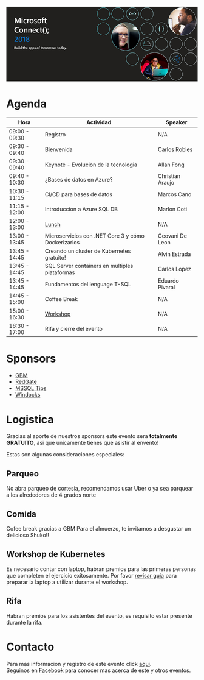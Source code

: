 ![Header](images/header.jpg)

# Agenda


Hora | Actividad | Speaker
--- | --- | --- 
09:00 - 09:30 | Registro | N/A
09:30 - 09:40 | Bienvenida | Carlos Robles
09:30 - 09:40 | Keynote - Evolucion de la tecnologia | Allan Fong
09:40 - 10:30 | ¿Bases de datos en Azure? | Christian Araujo
10:30 - 11:15 | CI/CD para bases de datos | Marcos Cano
11:15 - 12:00 | Introduccion a Azure SQL DB | Marlon Coti
12:00 - 13:00 | [Lunch](#Comida) | N/A
13:00 - 13:45 | Microservicios con .NET Core 3 y cómo Dockerizarlos | Geovani De Leon
13:45 - 14:45 | Creando un cluster de Kubernetes gratuito! | Alvin Estrada
13:45 - 14:45 | SQL Server containers en multiples plataformas | Carlos Lopez
13:45 - 14:45 | Fundamentos del lenguage T-SQL | Eduardo Pivaral
14:45 - 15:00 | Coffee Break | N/A
15:00 - 16:30 | [Workshop](#Workshop-de-Kubernetes) | N/A
16:30 - 17:00 | Rifa y cierre del evento | N/A

# Sponsors

* [GBM]()
* [RedGate]()
* [MSSQL Tips]()
* [Windocks]()

# Logistica

Gracias al aporte de nuestros sponsors este evento sera **totalmente GRATUITO**, asi que unicamente tienes que asistir al envento!

Estas son algunas consideraciones especiales:

## Parqueo
No abra parqueo de cortesia, recomendamos usar Uber o ya sea parquear a los alrededores de 4 grados norte

## Comida
Cofee break gracias a GBM
Para el almuerzo, te invitamos a desgustar un delicioso Shuko!!

## Workshop de Kubernetes
Es necesario contar con laptop, habran premios para las primeras personas que completen el ejercicio exitosamente.
Por favor [revisar guia](Workshop.md) para preparar la laptop a utilizar durante el workshop.

## Rifa
Habran premios para los asistentes del evento, es requisito estar presente durante la rifa.


# Contacto
Para mas informacion y registro de este evento click [aqui](https://www.eventbrite.ca/e/modern-migration-tour-2019-guatemala-tickets-61944098466).  
Seguinos en [Facebook](https://www.facebook.com/groups/gtssug/) para conocer mas acerca de este y otros eventos.
